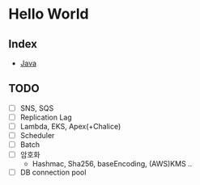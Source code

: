 # Hello World

## Index
- [Java](https://github.com/yuueuni/helloworld/tree/main/Java)

## TODO
- [ ] SNS, SQS
- [ ] Replication Lag
- [ ] Lambda, EKS, Apex(+Chalice)
- [ ] Scheduler
- [ ] Batch
- [ ] 암호화
    - Hashmac, Sha256, baseEncoding, (AWS)KMS ..
- [ ] DB connection pool